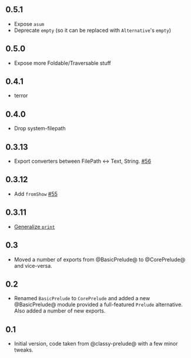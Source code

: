 ## 0.5.1

* Expose `asum`
* Deprecate `empty` (so it can be replaced with `Alternative`'s `empty`)

## 0.5.0

* Expose more Foldable/Traversable stuff

## 0.4.1

* terror

## 0.4.0

* Drop system-filepath

## 0.3.13

* Export converters between FilePath <-> Text, String. [#56](https://github.com/snoyberg/basic-prelude/pull/56)

## 0.3.12

* Add `fromShow` [#55](https://github.com/snoyberg/basic-prelude/pull/55)

## 0.3.11

* [Generalize `print`](https://github.com/snoyberg/basic-prelude/pull/51)

## 0.3

* Moved a number of exports from @BasicPrelude@ to @CorePrelude@ and vice-versa.

## 0.2

* Renamed `BasicPrelude` to `CorePrelude` and added a new @BasicPrelude@ module
provided a full-featured `Prelude` alternative. Also added a number of new
exports.

## 0.1

* Initial version, code taken from @classy-prelude@ with a few minor tweaks.

